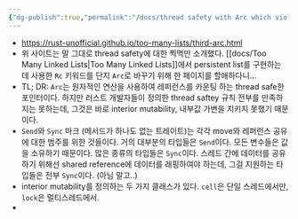 ```yaml
---
{"dg-publish":true,"permalink":"/docs/thread safety with Arc which violates interior mutability/","title":"thread safety with Arc which violates interior mutability"}
---
```


- https://rust-unofficial.github.io/too-many-lists/third-arc.html
- 위 사이트는 말 그대로 thread safety에 대한 찍먹만 소개했다. [[docs/Too Many Linked Lists\|Too Many Linked Lists]]에서 persistent list를 구현하는 데 사용한 `Rc` 키워드를 단지 `Arc`로 바꾸기 위해 한 페이지를 할애하다니...
- TL; DR: `Arc`는 원자적인 연산을 사용하여 레퍼런스를 카운팅 하는 thread safe한 포인터이다. 하지만 러스트 개발자들이 정의한 thread saftey 규칙 전부를 만족하지는 못하는데, 그것은 바로 interior mutability, 내부값 가변을 지키지 못했기 때문이다. 
- `Send`와 `Sync` 마크 (메서드가 하나도 없는 트레이트)는 각각 move와 레퍼런스 공유에 대한 범주를 위한 것들이다. 거의 대부분의 타입들은 `Send`이다. 모든 변수들은 값을 소유하기 때문이다. 많은 종류의 타입들은 `Sync`이다. 스레드 간에 데이터를 공유하기 위해선 shared reference에 데이터를 래핑하여야 하는데, 그걸 지원하는 타입들은 전부 `Sync`이다. (아님 말고..)
- interior mutability를 정의하는 두 가지 클래스가 있다. `cell`은 단일 스레드에서만, `lock`은 멀티스레드에서.
- 
